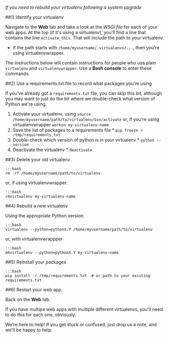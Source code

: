 
<!--
.. title: Rebuilding a Virtualenv
.. slug: RebuildingVirtualenvs
.. date: 2015-05-13 14:35:28 UTC+01:00
.. tags:
.. category:
.. link:
.. description:
.. type: text
-->



*If you need to rebuild your virtualenv following a system upgrade*


##1) Identify your virtualenv


Navigate to the **Web** tab and take a look at the *WSGI file* for each of your web apps. At the top (if it's using a virtualenv), you'll find a line that contains the line `activate_this`. That will include the path to your virtualenv.

  * If the path starts with `/home/myusername/.virtualenvs/...`, then you're using virtualenvwrapper.

The instructions below will contain instructions for people who use plain `virtualenv` and `virtualenvwrapper`. Use a **Bash console** to enter these commands.


##2) Use a requirements.txt file to record what packages you're using


If you've already got a `requirements.txt` file, you can skip this bit, although you may want to just do the bit where we double-check what version of Python we're using.

  1. Activate your virtualenv, using `source /home/myusername/path/to/virtualenv/bin/activate` or, if you're using virtualenvwrapper `workon my-virtualenv-name`
  2. Save the list of packages to a requirements file
    * `pip freeze > /tmp/requirements.txt`
  3. Double-check which version of python is in your virtualenv
    * `python --version`
  4. Deactivate the virtualenv
    * `deactivate`



##3) Delete your old virtualenv


    :::bash
    rm -rf /home/myusername/path/to/virtualenv


or, if using virtualenvwrapper:

    :::bash
    rmvirtualenv my-virtualenv-name



##4) Rebuild a new virtualenv


Using the appropriate Python version:

    :::bash
    virtualenv --python=pythonX.Y /home/myusername/path/to/virtualenv


or, with virtualenvwrappper

    :::bash
    mkvirtualenv --python=pythonX.Y my-virtualenv-name



##5) Reinstall your packages


    :::bash
    pip install -r /tmp/requirements.txt  # or path to your existing requirements.txt



##6) Restart your web app.


Back on the **Web** tab.

If you have multipe web apps with multiple different virtualenvs, you'll need to do this for each one, obviously.

We're here to help! If you get stuck or confused, just drop us a note, and we'll be happy to help.
